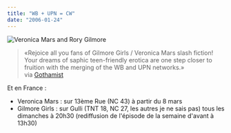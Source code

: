 ```yaml
---
title: "WB + UPN = CW"
date: "2006-01-24"
---
```


![Veronica Mars and Rory Gilmore](images/veronicaandrory.jpg)

> «Rejoice all you fans of Gilmore Girls / Veronica Mars slash fiction! Your dreams of saphic teen-friendly erotica are one step closer to fruition with the merging of the WB and UPN networks.»  
> via [Gothamist](http://www.gothamist.com/archives/2006/01/24/breaking_wb_upn.php)

Et en France :

- Veronica Mars : sur 13ème Rue (NC 43) à partir du 8 mars
- Gilmore Girls : sur Gulli (TNT 18, NC 27, les autres je ne sais pas) tous les dimanches à 20h30 (rediffusion de l'épisode de la semaine d'avant à 13h30)
